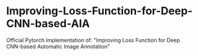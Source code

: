 # Improving-Loss-Function-for-Deep-CNN-based-AIA
Official Pytorch Implementation of: "Improving Loss Function for Deep CNN-based Automatic Image Annotation"
